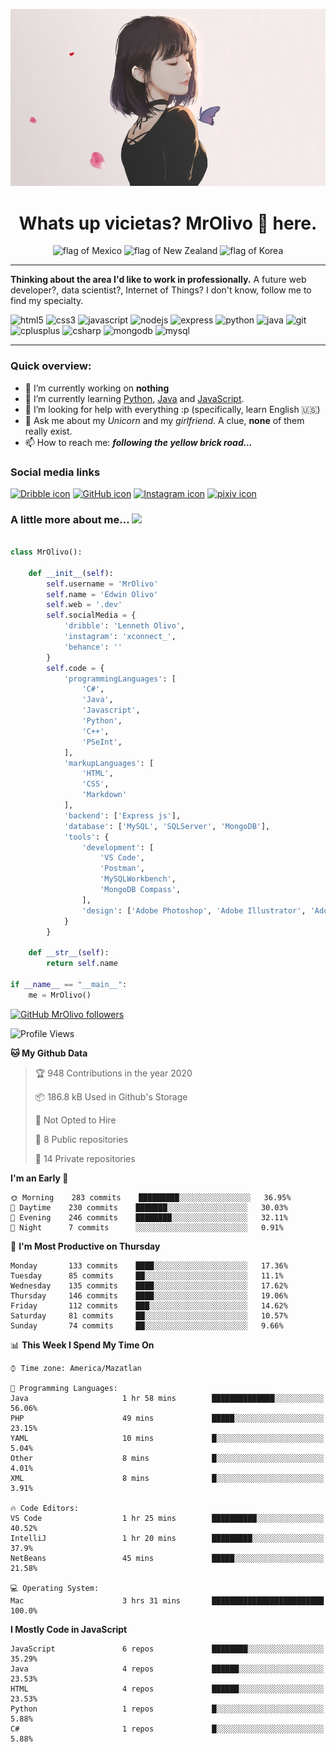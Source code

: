 <p align="center">
  <img src="https://github.com/MrOlivo/MrOlivo/blob/master/wKRBQKa-min.jpg" alt="Picture of a girl"/>
</p>

<h1 align="center">Whats up vicietas? MrOlivo 👋 here.</h1>
<p align="center">
<img src="https://raw.githubusercontent.com/hjnilsson/country-flags/master/svg/mx.svg" alt="flag of Mexico" height="40"/>
<img src="https://raw.githubusercontent.com/hjnilsson/country-flags/master/svg/nz.svg" alt="flag of New Zealand" height="40"/>
<img src="https://raw.githubusercontent.com/hjnilsson/country-flags/master/svg/kr.svg" alt="flag of Korea" height="40"/>
</p>

<hr>

 **Thinking about the area I'd like to work in professionally.** A future web developer?, data scientist?, Internet of Things? I don't know, follow me to find my specialty.

<p>
<img src="https://devicons.github.io/devicon/devicon.git/icons/html5/html5-original.svg" alt="html5" width="40" height="40"/>
<img src="https://devicons.github.io/devicon/devicon.git/icons/css3/css3-original.svg" alt="css3" width="40" height="40"/>
<img src="https://devicons.github.io/devicon/devicon.git/icons/javascript/javascript-original.svg" alt="javascript" width="40" height="40"/>
<img src="https://devicons.github.io/devicon/devicon.git/icons/nodejs/nodejs-original.svg" alt="nodejs" width="40" height="40"/>
<img src="https://devicons.github.io/devicon/devicon.git/icons/express/express-original.svg" alt="express" width="40" height="40"/>
<img src="https://devicons.github.io/devicon/devicon.git/icons/python/python-original.svg" alt="python" width="40" height="40"/>
<img src="https://devicons.github.io/devicon/devicon.git/icons/java/java-original.svg" alt="java" width="40" height="40"/>

<img src="https://devicons.github.io/devicon/devicon.git/icons/git/git-original.svg" alt="git" width="40" height="40"/>

<img src="https://devicons.github.io/devicon/devicon.git/icons/cplusplus/cplusplus-original.svg" alt="cplusplus" width="40" height="40"/>
<img src="https://devicons.github.io/devicon/devicon.git/icons/csharp/csharp-original.svg" alt="csharp" width="40" height="40"/>

<img src="https://devicons.github.io/devicon/devicon.git/icons/mongodb/mongodb-original.svg" alt="mongodb" width="40" height="40"/>
<img src="https://devicons.github.io/devicon/devicon.git/icons/mysql/mysql-original.svg" alt="mysql" width="40" height="40"/>
</p>

<hr>

### Quick overview:

- 🔭 I’m currently working on **nothing**
- 🌱 I’m currently learning [Python](https://es.wikipedia.org/wiki/Python), [Java](https://es.wikipedia.org/wiki/Java_(lenguaje_de_programación)) and [JavaScript](https://es.wikipedia.org/wiki/JavaScript).
- 🤔 I’m looking for help with everything :p (specifically, learn English 🇺🇸)
- 💬 Ask me about my *Unicorn* and my *girlfriend*. A clue, **none** of them really exist.
- 📫 How to reach me: ***following the yellow brick road...***

### Social media links

[<img src="https://cdn.jsdelivr.net/npm/simple-icons@v3/icons/dribbble.svg" alt="Dribble icon" width="24px"/>][dribble]
[<img src="https://cdn.jsdelivr.net/npm/simple-icons@v3/icons/github.svg" alt="GitHub icon" width="24px"/>][github]
[<img src="https://cdn.jsdelivr.net/npm/simple-icons@v3/icons/instagram.svg" alt="Instagram icon" width="24px"/>][instagram]
[<img src="https://cdn.jsdelivr.net/npm/simple-icons@v3/icons/pixiv.svg" alt="pixiv icon" width="24px"/>][pixiv]

[dribble]: https://dribbble.com/####
[github]: https://github.com/###
[instagram]: https://instagram.com/####
[pixiv]: https://pixiv.net/en/users/####

### A little more about me... <img src="https://media.giphy.com/media/VgCDAzcKvsR6OM0uWg/giphy.gif" width="50">

```python

class MrOlivo():
    
    def __init__(self):
        self.username = 'MrOlivo'
        self.name = 'Edwin Olivo'
        self.web = '.dev'
        self.socialMedia = {
            'dribble': 'Lenneth Olivo',
            'instagram': 'xconnect_',
            'behance': ''
        }
        self.code = {
            'programmingLanguages': [
                'C#',
                'Java',
                'Javascript',
                'Python',
                'C++',
                'PSeInt',
            ],
            'markupLanguages': [
                'HTML',
                'CSS',
                'Markdown'
            ],
            'backend': ['Express js'],
            'database': ['MySQL', 'SQLServer', 'MongoDB'],
            'tools': {
                'development': [
                    'VS Code',
                    'Postman',
                    'MySQLWorkbench',
                    'MongoDB Compass',
                ],
                'design': ['Adobe Photoshop', 'Adobe Illustrator', 'Adobe XD']
            }
        }
        
    def __str__(self):
        return self.name
        
if __name__ == "__main__":
    me = MrOlivo()

```
[![GitHub MrOlivo followers](https://img.shields.io/github/followers/MrOlivo?label=followers&style=for-the-badge&logo=github)](https://github.com/MrOlivo)

<!--START_SECTION:waka-->
![Profile Views](http://img.shields.io/badge/Profile%20Views-0-blue)

**🐱 My Github Data** 

> 🏆 948 Contributions in the year 2020
 > 
> 📦 186.8 kB Used in Github's Storage 
 > 
> 🚫 Not Opted to Hire
 > 
> 📜 8 Public repositories
 > 
> 🔑 14 Private repositories 

**I'm an Early 🐤** 

```text
🌞 Morning    283 commits    █████████░░░░░░░░░░░░░░░░   36.95% 
🌆 Daytime    230 commits    ███████░░░░░░░░░░░░░░░░░░   30.03% 
🌃 Evening    246 commits    ████████░░░░░░░░░░░░░░░░░   32.11% 
🌙 Night      7 commits      ░░░░░░░░░░░░░░░░░░░░░░░░░   0.91%

```
📅 **I'm Most Productive on Thursday** 

```text
Monday       133 commits    ████░░░░░░░░░░░░░░░░░░░░░   17.36% 
Tuesday      85 commits     ██░░░░░░░░░░░░░░░░░░░░░░░   11.1% 
Wednesday    135 commits    ████░░░░░░░░░░░░░░░░░░░░░   17.62% 
Thursday     146 commits    ████░░░░░░░░░░░░░░░░░░░░░   19.06% 
Friday       112 commits    ███░░░░░░░░░░░░░░░░░░░░░░   14.62% 
Saturday     81 commits     ██░░░░░░░░░░░░░░░░░░░░░░░   10.57% 
Sunday       74 commits     ██░░░░░░░░░░░░░░░░░░░░░░░   9.66%

```


📊 **This Week I Spend My Time On** 

```text
⌚︎ Time zone: America/Mazatlan

💬 Programming Languages: 
Java                     1 hr 58 mins        ██████████████░░░░░░░░░░░   56.06% 
PHP                      49 mins             █████░░░░░░░░░░░░░░░░░░░░   23.15% 
YAML                     10 mins             █░░░░░░░░░░░░░░░░░░░░░░░░   5.04% 
Other                    8 mins              █░░░░░░░░░░░░░░░░░░░░░░░░   4.01% 
XML                      8 mins              █░░░░░░░░░░░░░░░░░░░░░░░░   3.91%

🔥 Code Editors: 
VS Code                  1 hr 25 mins        ██████████░░░░░░░░░░░░░░░   40.52% 
IntelliJ                 1 hr 20 mins        █████████░░░░░░░░░░░░░░░░   37.9% 
NetBeans                 45 mins             █████░░░░░░░░░░░░░░░░░░░░   21.58%

💻 Operating System: 
Mac                      3 hrs 31 mins       █████████████████████████   100.0%

```

**I Mostly Code in JavaScript** 

```text
JavaScript               6 repos             ████████░░░░░░░░░░░░░░░░░   35.29% 
Java                     4 repos             ██████░░░░░░░░░░░░░░░░░░░   23.53% 
HTML                     4 repos             ██████░░░░░░░░░░░░░░░░░░░   23.53% 
Python                   1 repos             █░░░░░░░░░░░░░░░░░░░░░░░░   5.88% 
C#                       1 repos             █░░░░░░░░░░░░░░░░░░░░░░░░   5.88%

```



<!--END_SECTION:waka-->
